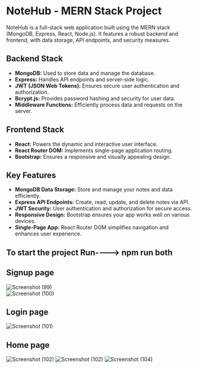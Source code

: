 # NoteHub - MERN Stack Project

NoteHub is a full-stack web application built using the MERN stack (MongoDB, Express, React, Node.js). It features a robust backend and frontend, with data storage, API endpoints, and security measures.

## Backend Stack
- **MongoDB:** Used to store data and manage the database.
- **Express:** Handles API endpoints and server-side logic.
- **JWT (JSON Web Tokens):** Ensures secure user authentication and authorization.
- **Bcrypt.js:** Provides password hashing and security for user data.
- **Middleware Functions:** Efficiently process data and requests on the server.

## Frontend Stack
- **React:** Powers the dynamic and interactive user interface.
- **React Router DOM:** Implements single-page application routing.
- **Bootstrap:** Ensures a responsive and visually appealing design.

## Key Features
- **MongoDB Data Storage:** Store and manage your notes and data efficiently.
- **Express API Endpoints:** Create, read, update, and delete notes via API.
- **JWT Security:** User authentication and authorization for secure access.
- **Responsive Design:** Bootstrap ensures your app works well on various devices.
- **Single-Page App:** React Router DOM simplifies navigation and enhances user experience.


## To start the project Run----> npm run both 

## Signup page
![Screenshot (99)](https://github.com/iayushkumar/Notehub/assets/106268239/89261aaf-5b5f-469d-8d39-df1b245150c8)                                       
![Screenshot (100)](https://github.com/iayushkumar/Notehub/assets/106268239/d3aa8aa2-0eba-41e5-8f6e-4c5113cf262e)
## Login page
![Screenshot (101)](https://github.com/iayushkumar/Notehub/assets/106268239/484f877c-7023-4835-8efb-659ed5db622a)
## Home page
![Screenshot (102)](https://github.com/iayushkumar/Notehub/assets/106268239/f0c93b41-1784-48b0-89dc-9df022e1c93a)
![Screenshot (102)](https://github.com/iayushkumar/Notehub/assets/106268239/8d00a485-9c8c-4ae7-be98-3d259dc8b755)
![Screenshot (104)](https://github.com/iayushkumar/Notehub/assets/106268239/4554598e-5e28-4838-8b29-538865bf4748)


